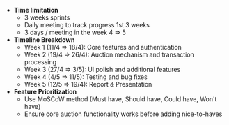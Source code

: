 - **Time limitation**
    - 3 weeks sprints
    - Daily meeting to track progress 1st 3 weeks
    - 3 days / meeting in the week 4 => 5
- **Timeline Breakdown** 
    - Week 1 (11/4 => 18/4): Core features and authentication
    - Week 2 (19/4 => 26/4): Auction mechanism and transaction processing
    - Week 3 (27/4 => 3/5): UI polish and additional features
    - Week 4 (4/5 => 11/5): Testing and bug fixes
    - Week 5 (12/5 => 19/4): Report & Presentation
- **Feature Prioritization**
    - Use MoSCoW method (Must have, Should have, Could have, Won't have)
    - Ensure core auction functionality works before adding nice-to-haves